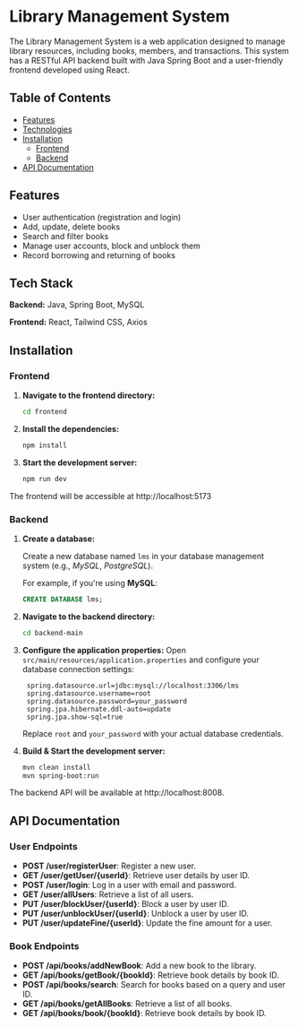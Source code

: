 # Library Management System

The Library Management System is a web application designed to manage library resources, including books, members, and transactions. This system has a RESTful API backend built with Java Spring Boot and a user-friendly frontend developed using React.

## Table of Contents

- [Features](#features)
- [Technologies](#tech-stack)
- [Installation](#installation)
  - [Frontend](#frontend)
  - [Backend](#backend)
- [API Documentation](#api-documentation)


## Features

- User authentication (registration and login)
- Add, update, delete books 
- Search and filter books
- Manage user accounts, block and unblock them
- Record borrowing and returning of books

## Tech Stack

**Backend:** Java, Spring Boot, MySQL

**Frontend:** React, Tailwind CSS, Axios


## Installation


### Frontend

1. **Navigate to the frontend directory:**
   ```bash
   cd frontend
   ```

2. **Install the dependencies:**
   ```bash
   npm install
   ```
3. **Start the development server:**
    ```bash
   npm run dev
   ```
The frontend will be accessible at http://localhost:5173

### Backend

1. **Create a database:**
  
    Create a new database named `lms` in your database management system (e.g., *MySQL*, *PostgreSQL*).

    For example, if you're using **MySQL**:
     ```sql
     CREATE DATABASE lms;
     ```

2. **Navigate to the backend directory:**
     ```bash
     cd backend-main
     ```

3. **Configure the application properties:**
    Open `src/main/resources/application.properties` and configure your database connection settings:
     ```properties
      spring.datasource.url=jdbc:mysql://localhost:3306/lms
      spring.datasource.username=root
      spring.datasource.password=your_password
      spring.jpa.hibernate.ddl-auto=update
      spring.jpa.show-sql=true
     ```
    Replace `root` and `your_password` with your actual database credentials.

4. **Build & Start the development server:**
    ```bash
    mvn clean install
    mvn spring-boot:run
   ```
The backend API will be available at http://localhost:8008.

## API Documentation

### User Endpoints

- **POST /user/registerUser**: Register a new user.
- **GET /user/getUser/{userId}**: Retrieve user details by user ID.
- **POST /user/login**: Log in a user with email and password.
- **GET /user/allUsers**: Retrieve a list of all users.
- **PUT /user/blockUser/{userId}**: Block a user by user ID.
- **PUT /user/unblockUser/{userId}**: Unblock a user by user ID.
- **PUT /user/updateFine/{userId}**: Update the fine amount for a user.

### Book Endpoints

- **POST /api/books/addNewBook**: Add a new book to the library.
- **GET /api/books/getBook/{bookId}**: Retrieve book details by book ID.
- **POST /api/books/search**: Search for books based on a query and user ID.
- **GET /api/books/getAllBooks**: Retrieve a list of all books.
- **GET /api/books/book/{bookId}**: Retrieve book details by book ID.
